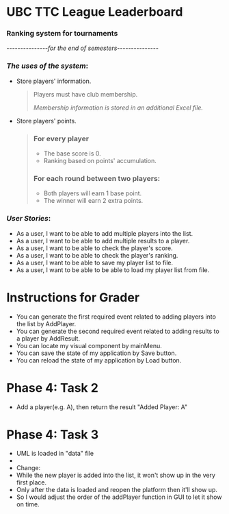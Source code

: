 # UBC TTC League Leaderboard

### Ranking system for tournaments

*---------------for the end of semesters---------------*

### *The uses of the system*:
- Store players' information.
  > Players must have club membership.
  > 
  > *Membership information is stored in an additional Excel file.*
- Store players' points.
  > ### **For every player**
  > - The base score is 0.
  > - Ranking based on points' accumulation.
  > ### **For each round between two players:**
  > - Both players will earn 1 base point.
  > - The winner will earn 2 extra points.

### *User Stories*:
- As a user, I want to be able to add multiple players into the list.
- As a user, I want to be able to add multiple results to a player.
- As a user, I want to be able to check the player's score.
- As a user, I want to be able to check the player's ranking.
- As a user, I want to be able to save my player list to file.
- As a user, I want to be able to be able to load my player list from file. 

# Instructions for Grader

- You can generate the first required event related to adding players into the list by AddPlayer.
- You can generate the second required event related to adding results to a player by AddResult.
- You can locate my visual component by mainMenu.
- You can save the state of my application by Save button.
- You can reload the state of my application by Load button.

# Phase 4: Task 2
- Add a player(e.g. A), then return the result "Added Player: A"

# Phase 4: Task 3
- UML is loaded in "data" file
- 
- Change: 
- While the new player is added into the list, it won't show up in the very first place.
- Only after the data is loaded and reopen the platform then it'll show up.
- So I would adjust the order of the addPlayer function in GUI to let it show on time.